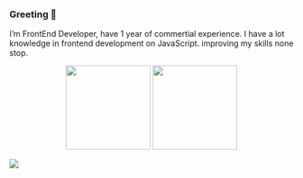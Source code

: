 ### Greeting 👋

I’m FrontEnd Developer, have 1 year of commertial experience. I have a lot knowledge in frontend development on JavaScript.
improving my skills none stop.

<!--
**Gizmo2093/Gizmo2093** is a ✨ _special_ ✨ repository because its `README.md` (this file) appears on your GitHub profile.

Here are some ideas to get you started:

- 🔭 I’m currently working on ...
- 🌱 I’m currently learning ...
- 👯 I’m looking to collaborate on ...
- 🤔 I’m looking for help with ...
- 💬 Ask me about ...
- 📫 How to reach me: ...
- 😄 Pronouns: ...
- ⚡ Fun fact: ...
-->

<p align='center'>
   <a href="https://github-readme-stats.vercel.app/api?username=Gizmo2093&show_icons=true&count_private=true">
       <img height=150 src="https://github-readme-stats.vercel.app/api?username=Gizmo2093&show_icons=true&count_private=true"/></a>
   <a href="https://github.com/Gizmo2093/github-readme-stats">
       <img height=150 src="https://github-readme-stats.vercel.app/api/top-langs/?username=Gizmo2093&layout=compact"/></a>
   
   <p>
      <a href="https://www.linkedin.com/in/vladimir-okolov-022aa2171/">
         <img src="https://img.shields.io/badge/LinkedIn-0077B5?style=for-the-badge&logo=linkedin&logoColor=white">
      </a>
   </p>

</p>
